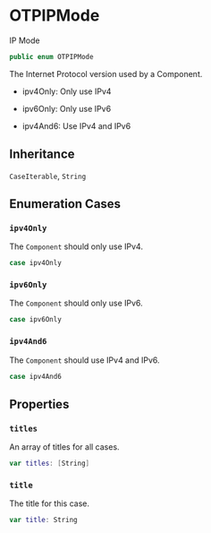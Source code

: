 # OTPIPMode

IP Mode

``` swift
public enum OTPIPMode
```

The Internet Protocol version used by a Component.

  - ipv4Only: Only use IPv4

<!-- end list -->

  - ipv6Only: Only use IPv6

<!-- end list -->

  - ipv4And6: Use IPv4 and IPv6

## Inheritance

`CaseIterable`, `String`

## Enumeration Cases

### `ipv4Only`

The `Component` should only use IPv4.

``` swift
case ipv4Only
```

### `ipv6Only`

The `Component` should only use IPv6.

``` swift
case ipv6Only
```

### `ipv4And6`

The `Component` should use IPv4 and IPv6.

``` swift
case ipv4And6
```

## Properties

### `titles`

An array of titles for all cases.

``` swift
var titles: [String]
```

### `title`

The title for this case.

``` swift
var title: String
```
